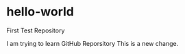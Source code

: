 # hello-world
First Test Repository

I am trying to learn GitHub Reporsitory 
This is a new change.
